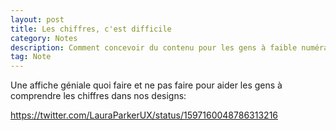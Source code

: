 ```yaml
---
layout: post
title: Les chiffres, c'est difficile
category: Notes
description: Comment concevoir du contenu pour les gens à faible numéracie
tag: Note
---
```


Une affiche géniale quoi faire et ne pas faire pour aider les gens à comprendre les chiffres dans nos designs: 

https://twitter.com/LauraParkerUX/status/1597160048786313216